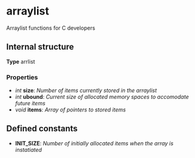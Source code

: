 # arraylist
Arraylist functions for C developers
## Internal structure
**Type** arrlist  
### Properties
* *int* **size**: *Number of items currently stored in the arraylist*
* *int* **ubound**: *Current size of allocated memory spaces to accomodate future items*
* *void* **items**: *Array of pointers to stored items*
## Defined constants
* **INIT_SIZE**: *Number of initially allocated items when the array is instatiated*
